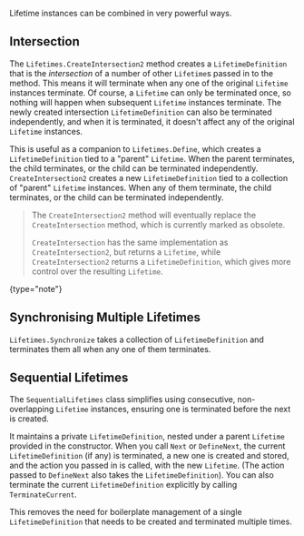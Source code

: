 [//]: # (title: Advanced Lifetime Management)

Lifetime instances can be combined in very powerful ways.

## Intersection

The `Lifetimes.CreateIntersection2` method creates a `LifetimeDefinition` that is the *intersection* of a number of other `Lifetime`s passed in to the method. This means it will terminate when any one of the original `Lifetime` instances terminate. Of course, a `Lifetime` can only be terminated once, so nothing will happen when subsequent `Lifetime` instances terminate. The newly created intersection `LifetimeDefinition` can also be terminated independently, and when it is terminated, it doesn't affect any of the original `Lifetime` instances.

This is useful as a companion to `Lifetimes.Define`, which creates a `LifetimeDefinition` tied to a "parent" `Lifetime`. When the parent terminates, the child terminates, or the child can be terminated independently. `CreateIntersection2` creates a new `LifetimeDefinition` tied to a collection of "parent" `Lifetime` instances. When any of them terminate, the child terminates, or the child can be terminated independently. 

 >  The `CreateIntersection2` method will eventually replace the `CreateIntersection` method, which is currently marked as obsolete. 
>
> `CreateIntersection` has the same implementation as `CreateIntersection2`, but returns a `Lifetime`, while `CreateIntersection2` returns a `LifetimeDefinition`, which gives more control over the resulting `Lifetime`.
 >
 {type="note"}

## Synchronising Multiple Lifetimes

`Lifetimes.Synchronize` takes a collection of `LifetimeDefinition` and terminates them all when any one of them terminates.

## Sequential Lifetimes

The `SequentialLifetimes` class simplifies using consecutive, non-overlapping `Lifetime` instances, ensuring one is terminated before the next is created.

It maintains a private `LifetimeDefinition`, nested under a parent `Lifetime` provided in the constructor. When you call `Next` or `DefineNext`, the current `LifetimeDefinition` (if any) is terminated, a new one is created and stored, and the action you passed in is called, with the new `Lifetime`. (The action passed to `DefineNext` also takes the `LifetimeDefinition`). You can also terminate the current `LifetimeDefinition` explicitly by calling `TerminateCurrent`.

This removes the need for boilerplate management of a single `LifetimeDefinition` that needs to be created and terminated multiple times.